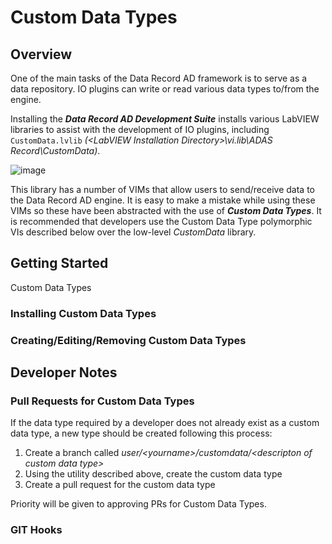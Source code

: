 # Custom Data Types
## Overview
One of the main tasks of the Data Record AD framework is to serve as a data repository.  IO plugins can write or read various data types to/from the engine.  

Installing the **_Data Record AD Development Suite_** installs various LabVIEW libraries to assist with the development of IO plugins, including `CustomData.lvlib` _(\<LabVIEW Installation Directory>\vi.lib\ADAS Record\CustomData)_.

![image](https://user-images.githubusercontent.com/15633959/176258548-21680a5e-ac8e-477d-a2d9-964ab7a001a1.png)

This library has a number of VIMs that allow users to send/receive data to the Data Record AD engine.  It is easy to make a mistake while using these VIMs so these have been abstracted with the use of **_Custom Data Types_**.  It is recommended that developers use the Custom Data Type polymorphic VIs described below over the low-level _CustomData_ library.

## Getting Started
Custom Data Types 

### Installing Custom Data Types

### Creating/Editing/Removing Custom Data Types



## Developer Notes
### Pull Requests for Custom Data Types
If the data type required by a developer does not already exist as a custom data type, a new type should be created following this process:
1. Create a branch called _user/\<yourname>/customdata/\<descripton of custom data type>_
1. Using the utility described above, create the custom data type
1. Create a pull request for the custom data type

Priority will be given to approving PRs for Custom Data Types.

### GIT Hooks
